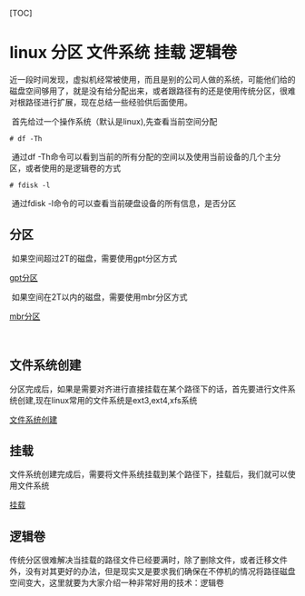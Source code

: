 [TOC]





# linux 分区 文件系统 挂载 逻辑卷

​	近一段时间发现，虚拟机经常被使用，而且是别的公司人做的系统，可能他们给的磁盘空间够用了，就是没有给分配出来，或者跟路径有的还是使用传统分区，很难对根路径进行扩展，现在总结一些经验供后面使用。



​	首先给过一个操作系统（默认是linux),先查看当前空间分配

```
# df -Th
```

​	通过df -Th命令可以看到当前的所有分配的空间以及使用当前设备的几个主分区，或者使用的是逻辑卷的方式

```
# fdisk -l
```

​	通过fdisk -l命令的可以查看当前硬盘设备的所有信息，是否分区

## 分区

​	如果空间超过2T的磁盘，需要使用gpt分区方式

[gpt分区](../20180717/linux_磁盘分区_parted.md)

​	如果空间在2T以内的磁盘，需要使用mbr分区方式

[mbr分区](../20180717/linux_磁盘分区_fdisk.md)

​	

## 文件系统创建

​	分区完成后，如果是需要对齐进行直接挂载在某个路径下的话，首先要进行文件系统创建,现在linux常用的文件系统是ext3,ext4,xfs系统

[文件系统创建](../20180718/linux_创建文件系统.md)



## 挂载

​	文件系统创建完成后，需要将文件系统挂载到某个路径下，挂载后，我们就可以使用文件系统



[挂载](../20180718/LINUX_挂载_卸载.md)



## 逻辑卷

​	传统分区很难解决当挂载的路径文件已经要满时，除了删除文件，或者迁移文件外，没有对其更好的办法，但是现实又是要求我们确保在不停机的情况将路径磁盘空间变大，这里就要为大家介绍一种非常好用的技术：逻辑卷





